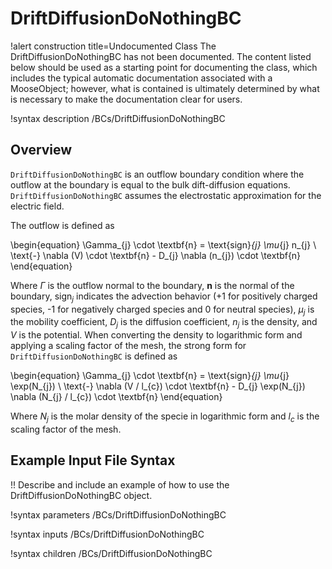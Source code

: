 # DriftDiffusionDoNothingBC

!alert construction title=Undocumented Class
The DriftDiffusionDoNothingBC has not been documented. The content listed below should be used as a starting point for
documenting the class, which includes the typical automatic documentation associated with a
MooseObject; however, what is contained is ultimately determined by what is necessary to make the
documentation clear for users.

!syntax description /BCs/DriftDiffusionDoNothingBC

## Overview

`DriftDiffusionDoNothingBC` is an outflow boundary condition where the outflow at the
boundary is equal to the bulk dift-diffusion equations.
`DriftDiffusionDoNothingBC` assumes the electrostatic approximation for the electric field.

The outflow is defined as

\begin{equation}
\Gamma_{j} \cdot \textbf{n} = \text{sign}_{j} \mu_{j} n_{j} \ \text{-} \nabla (V) \cdot \textbf{n} - D_{j} \nabla (n_{j}) \cdot \textbf{n}
\end{equation}

Where $\Gamma$ is the outflow normal to the boundary, $\textbf{n}$ is the normal of the boundary, $\text{sign}_{j}$ indicates the advection behavior ($\text{+}1$ for positively charged species, $\text{-}1$ for negatively charged species and $\text{0}$ for neutral species), $\mu_{j}$ is the mobility coefficient, $D_{j}$ is the diffusion coefficient, $n_{j}$ is the density, and $V$ is
the potential. When converting the density to logarithmic form and applying a scaling factor of the mesh, the strong form for `DriftDiffusionDoNothingBC` is defined as

\begin{equation}
\Gamma_{j} \cdot \textbf{n} = \text{sign}_{j} \mu_{j} \exp(N_{j}) \ \text{-} \nabla (V / l_{c}) \cdot \textbf{n} - D_{j} \exp(N_{j}) \nabla (N_{j} / l_{c}) \cdot \textbf{n}
\end{equation}

Where $N_{j}$ is the molar density of the specie in logarithmic form and
$l_{c}$ is the scaling factor of the mesh.

## Example Input File Syntax

!! Describe and include an example of how to use the DriftDiffusionDoNothingBC object.

!syntax parameters /BCs/DriftDiffusionDoNothingBC

!syntax inputs /BCs/DriftDiffusionDoNothingBC

!syntax children /BCs/DriftDiffusionDoNothingBC

